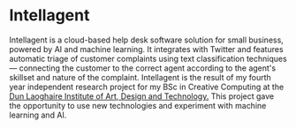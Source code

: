 # Intellagent

Intellagent is a cloud-based help desk software solution for small business, powered by AI and machine learning. It integrates with
Twitter and features automatic triage of customer complaints using text classification techniques — connecting the customer
to the correct agent according to the agent's skillset and nature of the complaint. Intellagent is the result of my fourth
year independent research project for my BSc in Creative Computing at the [Dun Laoghaire Institute of Art, Design and Technology.](https://iadt.ie/)
This project gave the opportunity to use new technologies and experiment with machine learning and AI.
